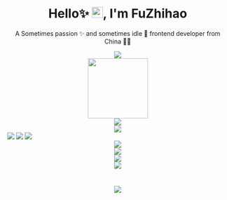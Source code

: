 <p align="center">
<h1 height="200px" align="center">Hello✨ <img src="https://cdn.jsdelivr.net/gh/MaleWeb/picture/images/techblog/hi.gif" width="25">, I'm FuZhihao
</h1>
  <p align="center">A Sometimes passion ✨ and sometimes idle 🥋 frontend developer from China 👨‍💻</p>
</p>
<div align="center"> <img src="https://metrics.lecoq.io/xiaohao8?template=classic&config.timezone=Asia%2FShanghai"> </div>
<div align="center"> <img height="137px" src="https://github-readme-stats.vercel.app/api?username=xiaohao8&hide_title=true&hide_border=true&show_icons=trueline_height=21&text_color=000&icon_color=000&bg_color=0,ea6161,ffc64d,fffc4d,52fa5a&theme=graywhite" /> </div>
<div align="center"> <img src="https://github-readme-stats.vercel.app/api/top-langs/?username=xiaohao8&hide_title=true&hide_border=true&layout=compact&langs_count=6&text_color=000&icon_color=fff&bg_color=0,52fa5a,4dfcff,c64dff&theme=graywhite" /> </div>
<div align="center"> <img src="https://github-profile-trophy.vercel.app/?username=xiaohao8" /> </div>
<span > <img src="https://img.shields.io/badge/-HTML5-E34F26?style=flat-square&logo=html5&logoColor=white" /> <img src="https://img.shields.io/badge/-CSS3-1572B6?style=flat-square&logo=css3" /> <img src="https://img.shields.io/badge/-JavaScript-oringe?style=flat-square&logo=javascript" /> </span>
<div align="center"> <img src="https://visitor-badge.glitch.me/badge?page_id=xiaohao8" /> </div>
<div align="center"> <img src="https://activity-graph.herokuapp.com/graph?username=xiaohao8&theme=xcode" /> </div>
<div align="center"> <img src="https://github-readme-streak-stats.herokuapp.com/?user=xiaohao8" /> </div>
<div align="center"> <img src="https://stats.justsong.cn/api/csdn?id=m0_73182063"> </div>
<h1 align="center"> <a href="https://sunguoqi.com/"> <img src="https://readme-typing-svg.herokuapp.com/?lines=console.log(%22Hello%2C%20World!%22);
  &center=true&size=27"> </a> </h1>
